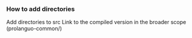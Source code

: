 ### How to add directories
Add directories to src
Link to the compiled version in the broader scope (prolanguo-common/)